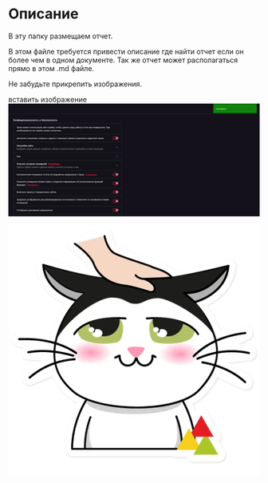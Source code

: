 # Описание
В эту папку размещаем отчет. 

В этом файле требуется привести описание где найти отчет если он более чем в одном документе.
Так же отчет может располагаться прямо в этом .md файле.

Не забудьте прикрепить изображения.

вставить изображение 
![вставить изображение](https://github.com/RybinskHCI2020/assignment0-agaricus/blob/master/resolve/Opera%20%D0%A1%D0%BD%D0%B8%D0%BC%D0%BE%D0%BA_2020-09-08_225609_settings.png)

![а теперь](https://github.com/RybinskHCI2020/assignment0-agaricus/blob/master/resolve/36bc39ad-2d99-4681-883a-307cc48e282b.jpg)
